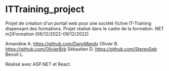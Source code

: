 # ITTraining_project
Projet de création d'un portail web pour une société fictive IT-Training dispensant des formations. Projet réalisé dans le cadre de la formation .NET m2iFormation (06/12/2022-09/12/2022)

Amandine A. https://github.com/DanyMandy
Olivier B. https://github.com/OlivierBrb
Sébastien D. https://github.com/StereoSeb 
Benoit L.

Réalisé avec ASP.NET et React.

